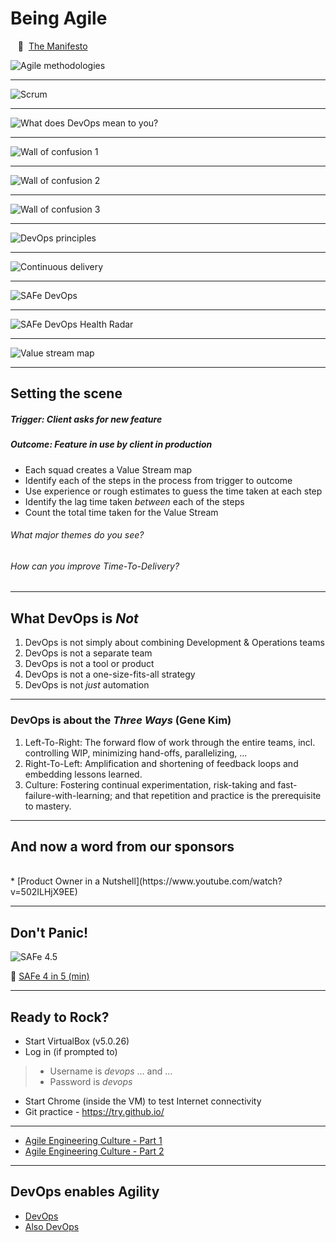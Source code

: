 # Being Agile

&nbsp;&nbsp;&nbsp;:scroll:&nbsp;&nbsp;[The Manifesto](http://agilemanifesto.org)

![Agile methodologies](/images/2018/11/agile-methodologies.png)

---
![Scrum](/images/2018/11/scrum.png)

---
![What does DevOps mean to you?](/images/2018/11/what-does-devops-mean-to-you.png)

---
![Wall of confusion 1](/images/2018/11/wall-of-confusion-1.png)

---
![Wall of confusion 2](/images/2018/11/wall-of-confusion-2.png)

---
![Wall of confusion 3](/images/2018/11/wall-of-confusion-3.png)

---
![DevOps principles](/images/2018/11/devops-principles.png)

---
![Continuous delivery](/images/2018/11/continuous-delivery.png)

---
![SAFe DevOps](/images/2018/11/safe-devops.png)

---
![SAFe DevOps Health Radar](/images/2018/11/safe-devops-health-radar.png)

---
![Value stream map](/images/2018/11/value-stream-map.png)

---
## Setting the scene

##### Trigger: Client asks for new feature
##### Outcome: Feature in use by client in production

- Each squad creates a Value Stream map
- Identify each of the steps in the process from trigger to outcome
- Use experience or rough estimates to guess the time taken at each step
- Identify the lag time taken _between_ each of the steps
- Count the total time taken for the Value Stream

###### What major themes do you see?
###### How can you improve Time-To-Delivery?

---
## What DevOps is _Not_

1. DevOps is not simply about combining Development & Operations teams
1. DevOps is not a separate team
1. DevOps is not a tool or product
1. DevOps is not a one-size-fits-all strategy
1. DevOps is not _just_ automation

---
### DevOps is about the _Three Ways_ (Gene Kim)

1. Left-To-Right: The forward flow of work through the entire teams, incl. controlling WIP, minimizing hand-offs, parallelizing, ...
1. Right-To-Left: Amplification and shortening of feedback loops and embedding lessons learned.
1. Culture: Fostering continual experimentation, risk-taking and fast-failure-with-learning; and that repetition and practice is the prerequisite to mastery.

---
## And now a word from our sponsors
<br>
* [Product Owner in a Nutshell](https://www.youtube.com/watch?v=502ILHjX9EE)

---
## Don't Panic!

![SAFe 4.5](/images/2018/11/safe-4-5.png)

:movie_camera: [SAFe 4 in 5 (min)](https://www.youtube.com/watch?annotation_id=annotation_2350167435&feature=iv&src_vid=WZzeNQm7L0w&v=tmJ_mJw8xec)

---
## Ready to Rock?

- Start VirtualBox (v5.0.26)
- Log in (if prompted to)
> - Username  is 	_devops_
> ... and ... &nbsp;
> - Password is 		_devops_
- Start Chrome (inside the VM) to test Internet connectivity
- Git practice - https://try.github.io/

---
* [Agile Engineering Culture - Part 1](https://www.youtube.com/watch?v=4GK1NDTWbkY)
* [Agile Engineering Culture - Part 2](https://www.youtube.com/watch?v=rzoyryY2STQ&t=5s)

---
## DevOps enables Agility

* [DevOps](https://www.youtube.com/watch?v=cus7WYHdQic)
* [Also DevOps](https://www.youtube.com/watch?v=Ait2-9NCkpk)
